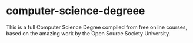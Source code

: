 # computer-science-degreee
This is a full Computer Science Degree compiled from free online courses, based on the amazing work by the Open Source Society University.
